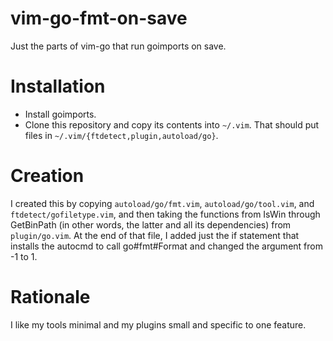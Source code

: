 # vim-go-fmt-on-save

Just the parts of vim-go that run goimports on save.

# Installation

* Install goimports.
* Clone this repository and copy its contents into `~/.vim`. That should
    put files in `~/.vim/{ftdetect,plugin,autoload/go}`.

# Creation

I created this by copying `autoload/go/fmt.vim`, `autoload/go/tool.vim`, and
`ftdetect/gofiletype.vim`, and then taking the functions from IsWin through
GetBinPath (in other words, the latter and all its dependencies) from
`plugin/go.vim`. At the end of that file, I added just the if statement
that installs the autocmd to call go#fmt#Format and changed the argument
from -1 to 1.

# Rationale

I like my tools minimal and my plugins small and specific to one feature.
